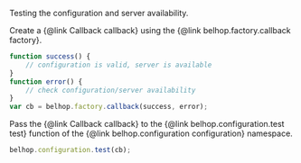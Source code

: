 Testing the configuration and server availability.

Create a {@link Callback callback} using the {@link belhop.factory.callback
factory}.

```javascript
function success() {
    // configuration is valid, server is available
}
function error() {
    // check configuration/server availability
}
var cb = belhop.factory.callback(success, error);
```

Pass the {@link Callback callback} to the {@link belhop.configuration.test
test} function of the {@link belhop.configuration configuration} namespace.

```javascript
belhop.configuration.test(cb);
```

